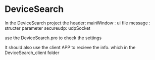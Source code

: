 # DeviceSearch

In the DeviceSearch project
the header: 
    mainWindow : ui file
    message : structer parameter
    secureudp: udpSocket
    
use the DeviceSearch.pro to check the settings

It should also use the client APP to recieve the info. which in the DeviceSearch_client folder

